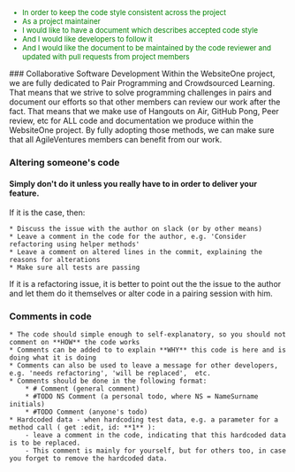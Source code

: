 <font size="2" color="green"><ul>
<li>In order to keep the code style consistent across the project</li>
     <li> As a project maintainer</li>
     <li> I would like to have a document which describes accepted code style</li>
     <li> And I would like developers to follow it</li>
     <li> And I would like the document to be maintained by the code reviewer and updated with pull requests from project members</li>
</ul></font>
### Collaborative Software Development
Within the WebsiteOne project, we are fully dedicated to Pair Programming and Crowdsourced Learning. 
That means that we strive to solve programming challenges in pairs and document our efforts so that 
other members can review our work after the fact. That means that we make use of Hangouts on Air, GitHub Pong, 
Peer review, etc for ALL code and documentation we produce within the WebsiteOne project. By fully 
adopting those methods, we can make sure that all AgileVentures members can benefit from our work. 


### Altering someone's code
#### Simply don't do it unless you really have to in order to deliver your feature.  
If it is the case, then:

    * Discuss the issue with the author on slack (or by other means)
    * Leave a comment in the code for the author, e.g. 'Consider refactoring using helper methods'
    * Leave a comment on altered lines in the commit, explaining the reasons for alterations
    * Make sure all tests are passing

If it is a refactoring issue, it is better to point out the the issue to the author and 
let them do it themselves or alter code in a pairing session with him.

### Comments in code
    * The code should simple enough to self-explanatory, so you should not comment on **HOW** the code works
    * Comments can be added to to explain **WHY** this code is here and is doing what it is doing
    * Comments can also be used to leave a message for other developers, e.g. 'needs refactoring', 'will be replaced',  etc.
    * Comments should be done in the following format: 
        * # Comment (general comment)
        * #TODO NS Comment (a personal todo, where NS = NameSurname initials)
        * #TODO Comment (anyone's todo)
    * Hardcoded data - when hardcoding test data, e.g. a parameter for a method call ( get :edit, id: **1** ):
        - leave a comment in the code, indicating that this hardcoded data is to be replaced.  
        - This comment is mainly for yourself, but for others too, in case you forget to remove the hardcoded data.

